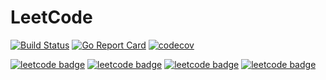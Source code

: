 # LeetCode
[![Build Status](https://travis-ci.org/Chyroc/leetcode-badge.svg?branch=master)](https://travis-ci.org/Chyroc/leetcode-badge)
[![Go Report Card](https://goreportcard.com/badge/github.com/Chyroc/leetcode-badge)](https://goreportcard.com/report/github.com/Chyroc/leetcode-badge)
[![codecov](https://codecov.io/gh/Chyroc/leetcode-badge/branch/master/graph/badge.svg)](https://codecov.io/gh/Chyroc/leetcode-badge)

[![leetcode badge](https://leetcode-badge.chyroc.cn/?name=chyroc&leetcode_badge_style=Leetcode%20|%20Ranking-{{.ranking}}-green.svg)](https://codecov.io/gh/Chyroc/algorithms-go)
[![leetcode badge](https://leetcode-badge.chyroc.cn/?name=chyroc)](https://codecov.io/gh/Chyroc/algorithms-go)
[![leetcode badge](https://leetcode-badge.chyroc.cn/?name=chyroc&leetcode_badge_style=Leetcode%20|%20Question-{{.solved_question_rate}}-{{%20if%20le%20.solved_question_rate_float%200.3}}red{{%20else%20if%20le%20.solved_question_rate_float%200.6}}yellow{{%20else%20}}green{{%20end%20}}.svg)](https://codecov.io/gh/Chyroc/algorithms-go)
[![leetcode badge](https://leetcode-badge.chyroc.cn/?name=chyroc&leetcode_badge_style=Leetcode%20|%20Submission-{{.accepted_submission_rate}}-{{%20if%20le%20.accepted_submission_rate_float%200.3}}red{{%20else%20if%20le%20.solved_question_rate_float%200.6}}yellow{{%20else%20}}green{{%20end%20}}.svg)](https://codecov.io/gh/Chyroc/algorithms-go)
